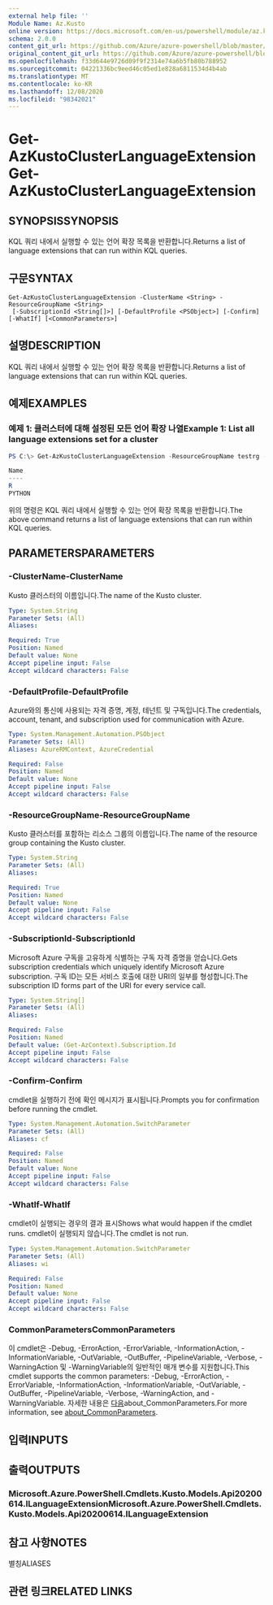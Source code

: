 ```yaml
---
external help file: ''
Module Name: Az.Kusto
online version: https://docs.microsoft.com/en-us/powershell/module/az.kusto/get-azkustoclusterlanguageextension
schema: 2.0.0
content_git_url: https://github.com/Azure/azure-powershell/blob/master/src/Kusto/help/Get-AzKustoClusterLanguageExtension.md
original_content_git_url: https://github.com/Azure/azure-powershell/blob/master/src/Kusto/help/Get-AzKustoClusterLanguageExtension.md
ms.openlocfilehash: f33d644e9726d09f9f2314e74a6b5fb80b788952
ms.sourcegitcommit: 04221336bc9eed46c05ed1e828a6811534d4b4ab
ms.translationtype: MT
ms.contentlocale: ko-KR
ms.lasthandoff: 12/08/2020
ms.locfileid: "98342021"
---
```

# <span data-ttu-id="4e447-101">Get-AzKustoClusterLanguageExtension</span><span class="sxs-lookup"><span data-stu-id="4e447-101">Get-AzKustoClusterLanguageExtension</span></span>

## <span data-ttu-id="4e447-102">SYNOPSIS</span><span class="sxs-lookup"><span data-stu-id="4e447-102">SYNOPSIS</span></span>
<span data-ttu-id="4e447-103">KQL 쿼리 내에서 실행할 수 있는 언어 확장 목록을 반환합니다.</span><span class="sxs-lookup"><span data-stu-id="4e447-103">Returns a list of language extensions that can run within KQL queries.</span></span>

## <span data-ttu-id="4e447-104">구문</span><span class="sxs-lookup"><span data-stu-id="4e447-104">SYNTAX</span></span>

```
Get-AzKustoClusterLanguageExtension -ClusterName <String> -ResourceGroupName <String>
 [-SubscriptionId <String[]>] [-DefaultProfile <PSObject>] [-Confirm] [-WhatIf] [<CommonParameters>]
```

## <span data-ttu-id="4e447-105">설명</span><span class="sxs-lookup"><span data-stu-id="4e447-105">DESCRIPTION</span></span>
<span data-ttu-id="4e447-106">KQL 쿼리 내에서 실행할 수 있는 언어 확장 목록을 반환합니다.</span><span class="sxs-lookup"><span data-stu-id="4e447-106">Returns a list of language extensions that can run within KQL queries.</span></span>

## <span data-ttu-id="4e447-107">예제</span><span class="sxs-lookup"><span data-stu-id="4e447-107">EXAMPLES</span></span>

### <span data-ttu-id="4e447-108">예제 1: 클러스터에 대해 설정된 모든 언어 확장 나열</span><span class="sxs-lookup"><span data-stu-id="4e447-108">Example 1: List all language extensions set for a cluster</span></span>
```powershell
PS C:\> Get-AzKustoClusterLanguageExtension -ResourceGroupName testrg -ClusterName testnewkustocluster

Name
----
R
PYTHON
```

<span data-ttu-id="4e447-109">위의 명령은 KQL 쿼리 내에서 실행할 수 있는 언어 확장 목록을 반환합니다.</span><span class="sxs-lookup"><span data-stu-id="4e447-109">The above command returns a list of language extensions that can run within KQL queries.</span></span>

## <span data-ttu-id="4e447-110">PARAMETERS</span><span class="sxs-lookup"><span data-stu-id="4e447-110">PARAMETERS</span></span>

### <span data-ttu-id="4e447-111">-ClusterName</span><span class="sxs-lookup"><span data-stu-id="4e447-111">-ClusterName</span></span>
<span data-ttu-id="4e447-112">Kusto 클러스터의 이름입니다.</span><span class="sxs-lookup"><span data-stu-id="4e447-112">The name of the Kusto cluster.</span></span>

```yaml
Type: System.String
Parameter Sets: (All)
Aliases:

Required: True
Position: Named
Default value: None
Accept pipeline input: False
Accept wildcard characters: False
```

### <span data-ttu-id="4e447-113">-DefaultProfile</span><span class="sxs-lookup"><span data-stu-id="4e447-113">-DefaultProfile</span></span>
<span data-ttu-id="4e447-114">Azure와의 통신에 사용되는 자격 증명, 계정, 테넌트 및 구독입니다.</span><span class="sxs-lookup"><span data-stu-id="4e447-114">The credentials, account, tenant, and subscription used for communication with Azure.</span></span>

```yaml
Type: System.Management.Automation.PSObject
Parameter Sets: (All)
Aliases: AzureRMContext, AzureCredential

Required: False
Position: Named
Default value: None
Accept pipeline input: False
Accept wildcard characters: False
```

### <span data-ttu-id="4e447-115">-ResourceGroupName</span><span class="sxs-lookup"><span data-stu-id="4e447-115">-ResourceGroupName</span></span>
<span data-ttu-id="4e447-116">Kusto 클러스터를 포함하는 리소스 그룹의 이름입니다.</span><span class="sxs-lookup"><span data-stu-id="4e447-116">The name of the resource group containing the Kusto cluster.</span></span>

```yaml
Type: System.String
Parameter Sets: (All)
Aliases:

Required: True
Position: Named
Default value: None
Accept pipeline input: False
Accept wildcard characters: False
```

### <span data-ttu-id="4e447-117">-SubscriptionId</span><span class="sxs-lookup"><span data-stu-id="4e447-117">-SubscriptionId</span></span>
<span data-ttu-id="4e447-118">Microsoft Azure 구독을 고유하게 식별하는 구독 자격 증명을 얻습니다.</span><span class="sxs-lookup"><span data-stu-id="4e447-118">Gets subscription credentials which uniquely identify Microsoft Azure subscription.</span></span>
<span data-ttu-id="4e447-119">구독 ID는 모든 서비스 호출에 대한 URI의 일부를 형성합니다.</span><span class="sxs-lookup"><span data-stu-id="4e447-119">The subscription ID forms part of the URI for every service call.</span></span>

```yaml
Type: System.String[]
Parameter Sets: (All)
Aliases:

Required: False
Position: Named
Default value: (Get-AzContext).Subscription.Id
Accept pipeline input: False
Accept wildcard characters: False
```

### <span data-ttu-id="4e447-120">-Confirm</span><span class="sxs-lookup"><span data-stu-id="4e447-120">-Confirm</span></span>
<span data-ttu-id="4e447-121">cmdlet을 실행하기 전에 확인 메시지가 표시됩니다.</span><span class="sxs-lookup"><span data-stu-id="4e447-121">Prompts you for confirmation before running the cmdlet.</span></span>

```yaml
Type: System.Management.Automation.SwitchParameter
Parameter Sets: (All)
Aliases: cf

Required: False
Position: Named
Default value: None
Accept pipeline input: False
Accept wildcard characters: False
```

### <span data-ttu-id="4e447-122">-WhatIf</span><span class="sxs-lookup"><span data-stu-id="4e447-122">-WhatIf</span></span>
<span data-ttu-id="4e447-123">cmdlet이 실행되는 경우의 결과 표시</span><span class="sxs-lookup"><span data-stu-id="4e447-123">Shows what would happen if the cmdlet runs.</span></span>
<span data-ttu-id="4e447-124">cmdlet이 실행되지 않습니다.</span><span class="sxs-lookup"><span data-stu-id="4e447-124">The cmdlet is not run.</span></span>

```yaml
Type: System.Management.Automation.SwitchParameter
Parameter Sets: (All)
Aliases: wi

Required: False
Position: Named
Default value: None
Accept pipeline input: False
Accept wildcard characters: False
```

### <span data-ttu-id="4e447-125">CommonParameters</span><span class="sxs-lookup"><span data-stu-id="4e447-125">CommonParameters</span></span>
<span data-ttu-id="4e447-126">이 cmdlet은 -Debug, -ErrorAction, -ErrorVariable, -InformationAction, -InformationVariable, -OutVariable, -OutBuffer, -PipelineVariable, -Verbose, -WarningAction 및 -WarningVariable의 일반적인 매개 변수를 지원합니다.</span><span class="sxs-lookup"><span data-stu-id="4e447-126">This cmdlet supports the common parameters: -Debug, -ErrorAction, -ErrorVariable, -InformationAction, -InformationVariable, -OutVariable, -OutBuffer, -PipelineVariable, -Verbose, -WarningAction, and -WarningVariable.</span></span> <span data-ttu-id="4e447-127">자세한 내용은 [다음](http://go.microsoft.com/fwlink/?LinkID=113216)about_CommonParameters.</span><span class="sxs-lookup"><span data-stu-id="4e447-127">For more information, see [about_CommonParameters](http://go.microsoft.com/fwlink/?LinkID=113216).</span></span>

## <span data-ttu-id="4e447-128">입력</span><span class="sxs-lookup"><span data-stu-id="4e447-128">INPUTS</span></span>

## <span data-ttu-id="4e447-129">출력</span><span class="sxs-lookup"><span data-stu-id="4e447-129">OUTPUTS</span></span>

### <span data-ttu-id="4e447-130">Microsoft.Azure.PowerShell.Cmdlets.Kusto.Models.Api20200614.ILanguageExtension</span><span class="sxs-lookup"><span data-stu-id="4e447-130">Microsoft.Azure.PowerShell.Cmdlets.Kusto.Models.Api20200614.ILanguageExtension</span></span>

## <span data-ttu-id="4e447-131">참고 사항</span><span class="sxs-lookup"><span data-stu-id="4e447-131">NOTES</span></span>

<span data-ttu-id="4e447-132">별칭</span><span class="sxs-lookup"><span data-stu-id="4e447-132">ALIASES</span></span>

## <span data-ttu-id="4e447-133">관련 링크</span><span class="sxs-lookup"><span data-stu-id="4e447-133">RELATED LINKS</span></span>

